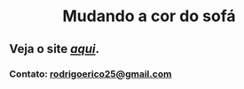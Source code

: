 <h1 align="center"> Mudando a cor do sofá</h1>

## Veja o site *[aqui]()*.
### Contato: rodrigoerico25@gmail.com

